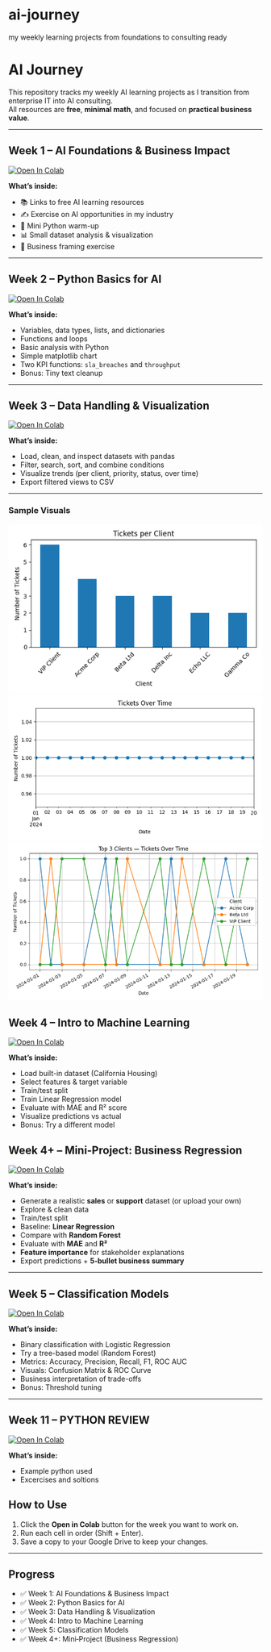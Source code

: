 # ai-journey
my weekly learning projects from foundations to consulting ready



# AI Journey

This repository tracks my weekly AI learning projects as I transition from enterprise IT into AI consulting.  
All resources are **free**, **minimal math**, and focused on **practical business value**.

---

## Week 1 – AI Foundations & Business Impact

[![Open In Colab](https://colab.research.google.com/assets/colab-badge.svg)](https://colab.research.google.com/github/YOUR_USERNAME/ai-journey/blob/main/Week_1_AI_Foundations_Colab.ipynb)

**What’s inside:**
- 📚 Links to free AI learning resources  
- ✍️ Exercise on AI opportunities in my industry  
- 🧪 Mini Python warm-up  
- 📊 Small dataset analysis & visualization  
- 💼 Business framing exercise  

---

## Week 2 – Python Basics for AI

[![Open In Colab](https://colab.research.google.com/assets/colab-badge.svg)](https://colab.research.google.com/github/azarukkhan/ai-journey/blob/main/Week_2_Python_Basics_for_AI_Colab.ipynb)

**What’s inside:**
- Variables, data types, lists, and dictionaries  
- Functions and loops  
- Basic analysis with Python  
- Simple matplotlib chart  
- Two KPI functions: `sla_breaches` and `throughput`  
- Bonus: Tiny text cleanup  

---

## Week 3 – Data Handling & Visualization

[![Open In Colab](https://colab.research.google.com/assets/colab-badge.svg)](https://colab.research.google.com/github/azarukkhan/ai-journey/blob/main/Week_3_Data_Handling_and_Visualization_Colab.ipynb)

**What’s inside:**
- Load, clean, and inspect datasets with pandas  
- Filter, search, sort, and combine conditions  
- Visualize trends (per client, priority, status, over time)  
- Export filtered views to CSV
---

### Sample Visuals
![Tickets per Client](reports/week3/tickets_per_client.png)
![Tickets Over Time](reports/week3/tickets_over_time.png)
![Top 3 Clients — Tickets Over Time](reports/week3/top3_clients_over_time.png)


## Week 4 – Intro to Machine Learning

[![Open In Colab](https://colab.research.google.com/assets/colab-badge.svg)](https://colab.research.google.com/github/azarukkhan/ai-journey/blob/main/Week_4_Intro_to_Machine_Learning_Colab.ipynb)

**What’s inside:**
- Load built-in dataset (California Housing)  
- Select features & target variable  
- Train/test split  
- Train Linear Regression model  
- Evaluate with MAE and R² score  
- Visualize predictions vs actual  
- Bonus: Try a different model 


## Week 4+ – Mini‑Project: Business Regression

[![Open In Colab](https://colab.research.google.com/assets/colab-badge.svg)](https://colab.research.google.com/github/azarukkhan/ai-journey/blob/main/Week_4_Plus_Mini_Project_Business_Regression.ipynb)

**What’s inside:**
- Generate a realistic **sales** or **support** dataset (or upload your own)
- Explore & clean data
- Train/test split
- Baseline: **Linear Regression**
- Compare with **Random Forest**
- Evaluate with **MAE** and **R²**
- **Feature importance** for stakeholder explanations
- Export predictions + **5‑bullet business summary**


---

## Week 5 – Classification Models

[![Open In Colab](https://colab.research.google.com/assets/colab-badge.svg)](https://colab.research.google.com/github/azarukkhan/ai-journey/blob/main/Week_5_Classification_Models_Colab.ipynb)

**What’s inside:**
- Binary classification with Logistic Regression  
- Try a tree-based model (Random Forest)  
- Metrics: Accuracy, Precision, Recall, F1, ROC AUC  
- Visuals: Confusion Matrix & ROC Curve  
- Business interpretation of trade-offs  
- Bonus: Threshold tuning

---

## Week 11 – PYTHON REVIEW 

[![Open In Colab](https://colab.research.google.com/assets/colab-badge.svg)](https://colab.research.google.com/github/azarukkhan/ai-journey/blob/main/Week_11_Dictionaries_SOLVED.ipynb)

**What’s inside:**
- Example python used   
- Excercises and soltions  


## How to Use
1. Click the **Open in Colab** button for the week you want to work on.  
2. Run each cell in order (Shift + Enter).  
3. Save a copy to your Google Drive to keep your changes.

---
## Progress
- ✅ Week 1: AI Foundations & Business Impact  
- ✅ Week 2: Python Basics for AI  
- ✅ Week 3: Data Handling & Visualization  
- ✅ Week 4: Intro to Machine Learning  
- ✅ Week 5: Classification Models  
- ✅ Week 4+: Mini‑Project (Business Regression)
 


